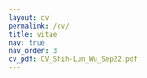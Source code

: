 ```yaml
---
layout: cv
permalink: /cv/
title: vitae
nav: true
nav_order: 3
cv_pdf: CV_Shih-Lun_Wu_Sep22.pdf
---
```

